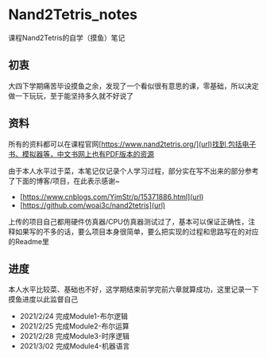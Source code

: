 # Nand2Tetris_notes
课程Nand2Tetris的自学（摸鱼）笔记
## 初衷
大四下学期痛苦毕设摸鱼之余，发现了一个看似很有意思的课，零基础，所以决定做一下玩玩，至于能坚持多久就不好说了
## 资料
所有的资料都可以在课程官网[https://www.nand2tetris.org/](url)找到,包括电子书、模拟器等，中文书网上也有PDF版本的资源

由于本人水平过于菜，本笔记仅记录个人学习过程，部分实在写不出来的部分参考了下面的博客/项目，在此表示感谢~
* [https://www.cnblogs.com/YjmStr/p/15371886.html](url)
* [https://github.com/woai3c/nand2tetris](url)

上传的项目自己都用硬件仿真器/CPU仿真器测试过了，基本可以保证正确性，注释如果写的不多的话，要么项目本身很简单，要么把实现的过程和思路写在的对应的Readme里
## 进度
本人水平比较菜、基础也不好，这学期结束前学完前六章就算成功，这里记录一下摸鱼进度以此监督自己
* 2021/2/24 完成Module1-布尔逻辑
* 2021/2/25 完成Module2-布尔运算
* 2021/2/28 完成Module3-时序逻辑
* 2021/3/02 完成Module4-机器语言
